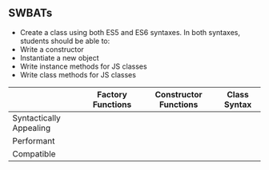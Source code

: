 ## SWBATs 
- Create a class using both ES5 and ES6 syntaxes. In both syntaxes, students should be able to:
- Write a constructor
- Instantiate a new object
- Write instance methods for JS classes
- Write class methods for JS classes

|                         | Factory Functions   | Constructor Functions | Class Syntax |
| ----------------------- | ------------------- | --------------------- | ------------ |
| Syntactically Appealing |                    |                     |              |
| Performant              |                    |                     |              |
| Compatible              |                    |                     |              |
